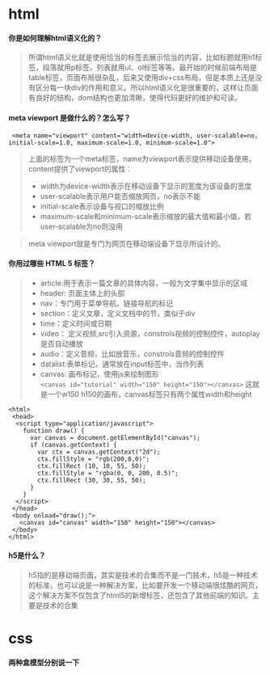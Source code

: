 # html
#### 你是如何理解html语义化的？
> 所谓html语义化就是使用恰当的标签去展示恰当的内容，比如标题就用h1标签，段落就用p标签，列表就用ul、ol标签等等。最开始的时候前端布局是table标签，页面布局很杂乱，后来又使用div+css布局，但是本质上还是没有区分每一块div的作用和意义。所以html语义化是很重要的，这样让页面有良好的结构，dom结构也更加清晰，使得代码更好的维护和可读。

#### meta viewport 是做什么的？怎么写？
```
 <meta name="viewport" content="width=device-width, user-scalable=no, initial-scale=1.0, maximum-scale=1.0, minimum-scale=1.0">
```
> 上面的标签为一个meta标签，name为viewport表示提供移动设备使用，content提供了viewport的属性：
>- width为device-width表示在移动设备下显示的宽度为该设备的宽度
>- user-scalable表示用户能否缩放网页，no表示不能
>- initial-scale表示设备与视口的缩放比例
>- maximum-scale和minimum-scale表示缩放的最大值和最小值，若user-scalable为no则没用

>meta viewport就是专门为网页在移动端设备下显示所设计的。


#### 你用过哪些 HTML 5 标签？
> - article:用于表示一篇文章的具体内容，一般为文字集中显示的区域
> - header: 页面主体上的头部
> - nav：专门用于菜单导航、链接导航的标记
>- section：定义文章，定义文档中的节，类似于div
>- time：定义时间或日期
>- video： 定义视频,src引入资源，constrols视频的控制控件，autoplay是否自动播放
>- audio：定义音频，比如放音乐，constrols音频的控制控件
>- datalist:表单标记，通常放在input标签中，当作列表
>- canvas: 画布标记，使用js来绘制图形            
> ```<canvas id="tutorial" width="150" height="150"></canvas>```
> 这就是一个w150 h150的画布，canvas标签只有两个属性width和height
```
<html>
 <head>
  <script type="application/javascript">
    function draw() {
      var canvas = document.getElementById("canvas");
      if (canvas.getContext) {
        var ctx = canvas.getContext("2d");
        ctx.fillStyle = "rgb(200,0,0)";
        ctx.fillRect (10, 10, 55, 50);
        ctx.fillStyle = "rgba(0, 0, 200, 0.5)";
        ctx.fillRect (30, 30, 55, 50);
      }
    }
  </script>
 </head>
 <body onload="draw();">
   <canvas id="canvas" width="150" height="150"></canvas>
 </body>
</html>
```
#### h5是什么？
>h5指的是移动端页面，其实是技术的合集而不是一门技术，h5是一种技术的标准，也可以说是一种解决方案，比如要开发一个移动端很炫酷的网页，这个解决方案不仅包含了html5的新增标签，还包含了其他前端的知识。主要是技术的合集

# css
#### 两种盒模型分别说一下
> 

